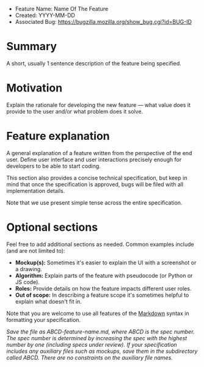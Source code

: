 - Feature Name: Name Of The Feature
- Created: YYYY-MM-DD
- Associated Bug: https://bugzilla.mozilla.org/show_bug.cgi?id=BUG-ID

# Summary

A short, usually 1 sentence description of the feature being specified.

# Motivation

Explain the rationale for developing the new feature — what value does it provide to the user and/or what problem does it solve.

# Feature explanation

A general explanation of a feature written from the perspective of the end user. Define user interface and user interactions precisely enough for developers to be able to start coding.

This section also provides a concise technical specification, but keep in mind that once the specification is approved, bugs will be filed with all implementation details.

Note that we use present simple tense across the entire specification.

# Optional sections

Feel free to add additional sections as needed. Common examples include (and are not limited to):

- **Mockup(s):** Sometimes it's easier to explain the UI with a screenshot or a drawing.
- **Algorithm:** Explain parts of the feature with pseudocode (or Python or JS code).
- **Roles:** Provide details on how the feature impacts different user roles.
- **Out of scope:** In describing a feature scope it's sometimes helpful to explain what doesn't fit in.

Note that you are welcome to use all features of the [Markdown](https://guides.github.com/features/mastering-markdown/) syntax in formatting your specification.

*Save the file as ABCD-feature-name.md, where ABCD is the spec number. The spec number is determined by increasing the spec with the highest number by one (including specs under review). If your specification includes any auxiliary files such as mockups, save them in the subdirectory called ABCD. There are no constraints on the auxiliary file names.*

